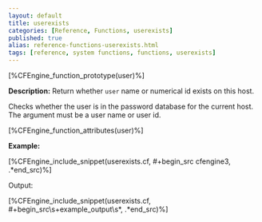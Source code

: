 ```yaml
---
layout: default
title: userexists
categories: [Reference, Functions, userexists]
published: true
alias: reference-functions-userexists.html
tags: [reference, system functions, functions, userexists]
---
```


[%CFEngine_function_prototype(user)%]

**Description:** Return whether `user` name or numerical id exists on this 
host.

Checks whether the user is in the password database for the current host. The
argument must be a user name or user id.

[%CFEngine_function_attributes(user)%]

**Example:**

[%CFEngine_include_snippet(userexists.cf, #\+begin_src cfengine3, .*end_src)%]

Output:

[%CFEngine_include_snippet(userexists.cf, #\+begin_src\s+example_output\s*, .*end_src)%]

